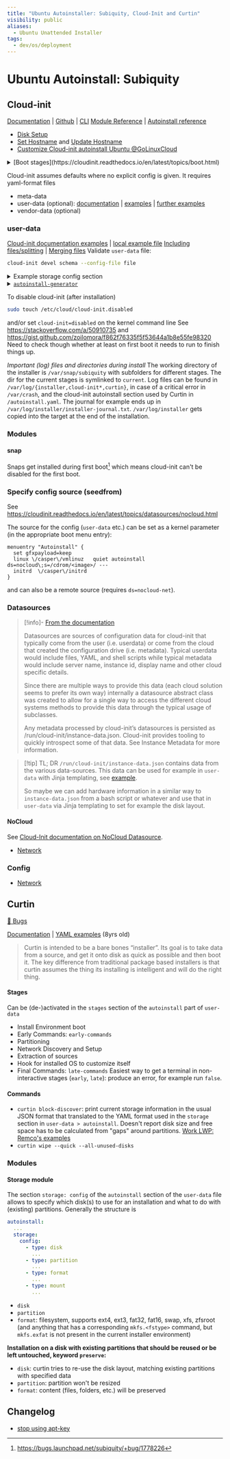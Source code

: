 ```yaml
---
title: "Ubuntu Autoinstaller: Subiquity, Cloud-Init and Curtin"
visibility: public
aliases:
  - Ubuntu Unattended Installer
tags:
  - dev/os/deployment
---
```


# Ubuntu Autoinstall: Subiquity

## Cloud-init

[Documentation](https://cloudinit.readthedocs.io/en/latest/index.html) | [Github](https://github.com/canonical/cloud-init) |  [CLI](https://cloudinit.readthedocs.io/en/latest/topics/cli.html)
[Module Reference](https://cloudinit.readthedocs.io/en/latest/topics/modules.html) | [Autoinstall reference](https://ubuntu.com/server/docs/install/autoinstall-reference)

- [Disk Setup](https://cloudinit.readthedocs.io/en/latest/topics/modules.html#disk-setup)
- [Set Hostname](https://cloudinit.readthedocs.io/en/latest/topics/modules.html#set-hostname) and [Update Hostname](https://cloudinit.readthedocs.io/en/latest/topics/modules.html#update-hostname)
- [Customize Cloud-init autoinstall Ubuntu @GoLinuxCloud](https://www.golinuxcloud.com/customize-cloud-init-user-data-ubuntu/)

<details><summary>[Boot stages](https://cloudinit.readthedocs.io/en/latest/topics/boot.html)</summary>

1. Generator
2. Local
3. Network
4. Config
5. Final

</details>

Cloud-init assumes defaults where no explicit config is given. It requires yaml-format files

- meta-data
- user-data (optional): [documentation](https://cloudinit.readthedocs.io/en/latest/topics/format.html) | [examples](https://cloudinit.readthedocs.io/en/latest/topics/examples.html) | [further examples](https://gist.github.com/dbkinghorn/c236aea31d76028b2b6ccdf6d3c6f07e)
- vendor-data (optional)

### user-data

[Cloud-init documentation examples](https://cloudinit.readthedocs.io/en/latest/topics/examples.html) |  [local example file](file:///home/erfort/journal/journal/20220429_user-data_preserve)
[Including files/splitting](https://cloudinit.readthedocs.io/en/latest/topics/format.html#include-file) | [Merging files](https://cloudinit.readthedocs.io/en/latest/topics/merging.html)
Validate `user-data` file:

```bash
cloud-init devel schema --config-file file
```

<details><summary>Example storage config section</summary>

```yaml
storage:
  # version: 2
  # swap:
  #   size: 8G
  config:
    - type: disk
      id: the_disk
      ptable: gpt
      grub_device: true
      preserve: true
    # bios_grub will allow an EFI system to use BIOS boot as well. Should only be needed in bios boot mode, not for efi
    # - { type: partition, id: bios_grub, device: the_disk,   size: 1M,   flag: bios_grub,   preserve: false, grub_device: true } # bios_grub
    - { type: partition, device: the_disk, id: efi,     number: 2, size: 512M,   preserve: true, flag: boot, grub_device: true }  # EFI
    - { type: partition, device: the_disk, id: root,    number: 3, size: 100G,   preserve: true, wipe: superblock } # root
    - { type: partition, device: the_disk, id: var_tmp, number: 5, size: 20G,    preserve: true, wipe: superblock } # /var/tmp
    - { type: partition, device: the_disk, id: swap,    number: 4, size: 8G,     preserve: true, flag: swap } # swap
    - { type: partition, device: the_disk, id: keep1,   number: 1, size: 50G,    preserve: true } # "windows"
    - { type: partition, device: the_disk, id: keep2,   number: 6, size: 23082303488, preserve: true } # "D"
    # Since this is the last partition, curtin is very specific about the size!
    #
    - { type: format, volume: efi,     id: efi_fs,     fstype: fat32, label: EFI,      }
    - { type: format, volume: root,    id: root_fs,    fstype: ext4,  label: root   }
    - { type: format, volume: var_tmp, id: var_tmp_fs, fstype: ext4,  label: vartmp }
    - { type: format, volume: swap,    id: swap_fs,    fstype: swap,  label: swap   }
    - { type: format, volume: keep1,   id: keep1_fs,   fstype: ntfs,  preserve: true }
    - { type: format, volume: keep2,   id: keep2_fs,   fstype: fat32, preserve: true, label: data }
    #
    - { type: mount, device: efi_fs,     id: mnt0, path: /boot/efi }
    - { type: mount, device: root_fs,    id: mnt1, path: / }
    - { type: mount, device: var_tmp_fs, id: mnt2, path: /var/tmp }
    - { type: mount, device: swap_fs,    id: mnt3, path: '' }
    - { type: mount, device: keep2_fs,   id: mnt4, path: /D }
```

</details>

<details><summary><a href="https://discourse.ubuntu.com/t/autoinstall-generator-tool-to-help-with-creation-of-autoinstall-files-based-on-preseed/21334"><code>autoinstall-generator</code></a></summary>

Converting the preseed to <code>cloud-init</code> format can partially be done with <code>autoinstall-generator</code>
<ul>
<li>source: <https://github.com/covertsh/ubuntu-autoinstall-generator></li>
<li>install snap <https://snapcraft.io/autoinstall-generator></li>
<li>run</li>
</ul>

```bash
autoinstall-generator --cloud --debug preseed.txt user-data
```

but most of our preseed isn't supported as can be seen in the debug output.
</details>

To disable cloud-init (after installation)

```bash
sudo touch /etc/cloud/cloud-init.disabled
```

and/or set `cloud-init=disabled` on the kernel command line
See <https://stackoverflow.com/a/50910735>
and <https://gist.github.com/zoilomora/f862f76335f5f53644a1b8e55fe98320>
Need to check though whether at least on first boot it needs to run to finish things up.

*Important (log) files and directories during install*
The working directory of the installer is `/var/snap/subiquity` with subfolders for different stages. The dir for the current stages is symlinked to `current`.
Log files can be found in `/var/log/{installer,cloud-init*,curtin}`, in case of a critical error in `/var/crash`, and the cloud-init autoinstall section used by Curtin in `/autoinstall.yaml`. The journal for example ends up in `/var/log/installer/installer-journal.txt`.
`/var/log/installer` gets copied into the target at the end of the installation.

### Modules

#### snap

Snaps get installed during first boot[^1] which means cloud-init can't be disabled for the first boot.

[^1]: <https://bugs.launchpad.net/subiquity/+bug/1778226>

### Specify config source (seedfrom)

See <https://cloudinit.readthedocs.io/en/latest/topics/datasources/nocloud.html>

The source for the config (`user-data` etc.) can be set as a kernel parameter (in the appropriate boot menu entry):

```
menuentry "Autoinstall" {
  set gfxpayload=keep
  linux \/casper\/vmlinuz   quiet autoinstall ds=nocloud\;s=/cdrom/<image>/ ---
  initrd  \/casper\/initrd
}
```

and can also be a remote source (requires `ds=nocloud-net`).

### Datasources

> [!info]- [From the documentation](https://cloudinit.readthedocs.io/en/latest/topics/datasources.html)
>
> Datasources are sources of configuration data for cloud-init that typically come from the user (i.e. userdata) or come from the cloud that created the configuration drive (i.e. metadata). Typical userdata would include files, YAML, and shell scripts while typical metadata would include server name, instance id, display name and other cloud specific details.
>
> Since there are multiple ways to provide this data (each cloud solution seems to prefer its own way) internally a datasource abstract class was created to allow for a single way to access the different cloud systems methods to provide this data through the typical usage of subclasses.
>
> Any metadata processed by cloud-init’s datasources is persisted as /run/cloud-init/instance-data.json. Cloud-init provides tooling to quickly introspect some of that data. See Instance Metadata for more information.

> [!tip] TL; DR
> `/run/cloud-init/instance-data.json` contains data from the various data-sources. This data can be used for example in `user-data` with Jinja templating, see [example](https://cloudinit.readthedocs.io/en/latest/topics/instancedata.html#using-instance-data).
>
> So maybe we can add hardware information in a similar way to `instance-data.json` from a bash script or whatever and use that in `user-data` via Jinja templating to set for example the disk layout.

#### NoCloud

See [Cloud-Init documentation on NoCloud Datasource](https://cloudinit.readthedocs.io/en/latest/reference/datasources/nocloud.html).

- [Network](https://cloudinit.readthedocs.io/en/latest/reference/datasources/nocloud.html#example-config)

### Config

- [Network](https://cloudinit.readthedocs.io/en/latest/reference/network-config.html)

## Curtin

[🐛 Bugs](https://bugs.launchpad.net/curtin/+bugs)

[Documentation](https://curtin.readthedocs.io/en/latest/index.html) |  [YAML examples](https://github.com/canonical/curtin/tree/master/examples) (8yrs old)
> Curtin is intended to be a bare bones “installer”. Its goal is to take data from a source, and get it onto disk as quick as possible and then boot it. The key difference from traditional package based installers is that curtin assumes the thing its installing is intelligent and will do the right thing.

#### Stages

Can be (de-)activated in the `stages` section of the `autoinstall` part of `user-data`

- Install Environment boot
- Early Commands: `early-commands`
- Partitioning
- Network Discovery and Setup
- Extraction of sources
- Hook for installed OS to customize itself
- Final Commands: `late-commands`
Easiest way to get a terminal in non-interactive stages (`early`, `late`): produce an error, for example run `false`.

#### Commands

- `curtin block-discover`: print current storage information in the usual JSON format that translated to the YAML format used in the `storage` section in `user-data > autoinstall`. Doesn't report disk size and free space has to be calculated from "gaps" around partitions.
  [Work LWP: Remco's examples](https://git.lwp.rug.nl/lwp/unattended/lwp5/-/commit/d2b61dba51093790528bbdcf976614d42386fffc)
- `curtin wipe --quick --all-unused-disks`

### Modules

#### Storage module

The section `storage: config` of the `autoinstall` section of the `user-data` file allows to specify which disk(s) to use for an installation and what to do with (existing) partitions. Generally the structure is

```yaml
autoinstall:
  ...
  storage:
    config:
      - type: disk
        ...
      - type: partition
        ...
      - type: format
        ...
      - type: mount
        ...
```

- `disk`
- `partition`
- `format`: filesystem, supports ext4, ext3, fat32, fat16, swap, xfs, zfsroot (and anything that has a corresponding `mkfs.<fstype>` command, but `mkfs.exfat` is not present in the current installer environment)

__Installation on a disk with existing partitions that should be reused or be left untouched, keyword `preserve`:__

- `disk`: curtin tries to re-use the disk layout, matching existing partitions with specified data
- `partition`: partition won't be resized
- `format`:  content (files, folders, etc.) will be preserved

## Changelog

- [stop using apt-key](https://github.com/canonical/curtin/commit/1797204fd5df4e0a647d73734e2f47691828c0a1)
